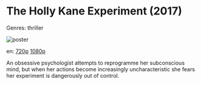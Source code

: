 # The Holly Kane Experiment (2017)

Genres: thriller

![poster](http://image.tmdb.org/t/p/w500/nuJns2vtO5QLucBWj0DjhmWZvP8.jpg)

en:
  [720p](magnet:?xt=urn:btih:156FBFAA8B862C9612A364954E5E9B38765E0DD1&tr=udp://glotorrents.pw:6969/announce&tr=udp://tracker.opentrackr.org:1337/announce&tr=udp://torrent.gresille.org:80/announce&tr=udp://tracker.openbittorrent.com:80&tr=udp://tracker.coppersurfer.tk:6969&tr=udp://tracker.leechers-paradise.org:6969&tr=udp://p4p.arenabg.ch:1337&tr=udp://tracker.internetwarriors.net:1337)
  [1080p](magnet:?xt=urn:btih:B1C8BB893D907A5248E387F6DDE1FA81C2EFDA49&tr=udp://glotorrents.pw:6969/announce&tr=udp://tracker.opentrackr.org:1337/announce&tr=udp://torrent.gresille.org:80/announce&tr=udp://tracker.openbittorrent.com:80&tr=udp://tracker.coppersurfer.tk:6969&tr=udp://tracker.leechers-paradise.org:6969&tr=udp://p4p.arenabg.ch:1337&tr=udp://tracker.internetwarriors.net:1337)
  


An obsessive psychologist attempts to reprogramme her subconscious mind, but when her actions become increasingly uncharacteristic she fears her experiment is dangerously out of control.